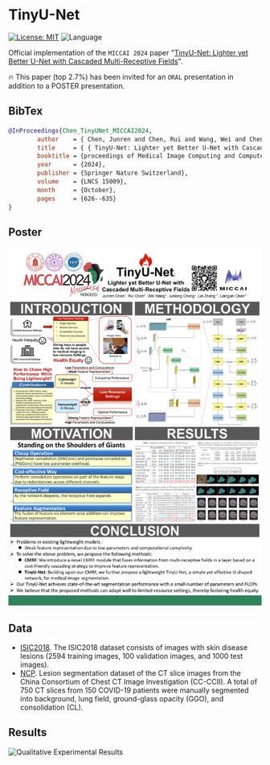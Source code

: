 # TinyU-Net

[![License: MIT](https://img.shields.io/badge/License-MIT-yellow.svg)](https://opensource.org/licenses/MIT) ![Language](https://img.shields.io/static/v1?label=By&message=Pytorch&color=red)

Official implementation of the `MICCAI 2024` paper "[TinyU-Net: Lighter yet Better U-Net with Cascaded Multi-Receptive Fields](https://doi.org/10.1007/978-3-031-72114-4_60)".

🔥 This paper (top 2.7%) has been invited for an `ORAL` presentation in addition to a POSTER presentation. 

## BibTex
```bibtex
@InProceedings{Chen_TinyUNet_MICCAI2024,
        author    = { Chen, Junren and Chen, Rui and Wang, Wei and Cheng, Junlong and Zhang, Lei and Chen, Liangyin},
        title     = { { TinyU-Net: Lighter yet Better U-Net with Cascaded Multi-Receptive Fields } },
        booktitle = {proceedings of Medical Image Computing and Computer Assisted Intervention -- MICCAI 2024},
        year      = {2024},
        publisher = {Springer Nature Switzerland},
        volume    = {LNCS 15009},
        month     = {October},
        pages     = {626--635}
}
```

## Poster
![Posterl Results](./assets/MICCAI2024-TinyU-Net-Poster.png "Poster")

## Data
- [ISIC2018](https://challenge.isic-archive.com/data/#2018). The ISIC2018 dataset consists of images with skin disease lesions (2594 training images, 100 validation images, and 1000 test images).
- [NCP](http://ncov-ai.big.ac.cn/download?lang=en). Lesion segmentation dataset of the CT slice images from the China Consortium of Chest CT Image Investigation (CC-CCII). A total of 750 CT slices from 150 COVID-19 patients were manually segmented into background, lung field, ground-glass opacity (GGO), and consolidation (CL).

## Results
![Qualitative Experimental Results](./assets/Qualitative_experimental_results.png "Comparative qualitative results on ISIC2018 (top two rows) and NCP (bottom two rows) datasets.")
